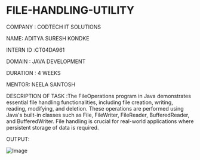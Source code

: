 # FILE-HANDLING-UTILITY

COMPANY : CODTECH IT SOLUTIONS

NAME: ADITYA SURESH KONDKE

INTERN ID :CT04DA961

DOMAIN : JAVA DEVELOPMENT

DURATION : 4 WEEKS

MENTOR: NEELA SANTOSH

DESCRIPTION OF TASK :The FileOperations program in Java demonstrates essential file handling functionalities, including file creation, writing, reading, modifying, and deletion. These operations are performed using Java's built-in classes such as File, FileWriter, FileReader, BufferedReader, and BufferedWriter. File handling is crucial for real-world applications where persistent storage of data is required.

OUTPUT:

![Image](https://github.com/user-attachments/assets/7d415c0d-b3d4-4192-bcb8-25430bfb5500)

